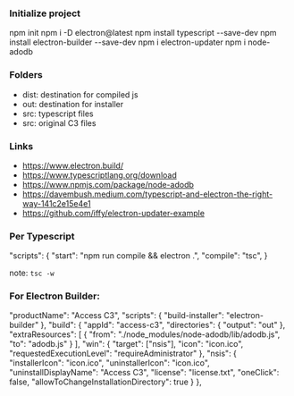 ### Initialize project

npm init
npm i -D electron@latest
npm install typescript --save-dev
npm install electron-builder --save-dev
npm i electron-updater 
npm i node-adodb


### Folders

- dist: destination for compiled js
- out: destination for installer
- src: typescript files
- src: original C3 files

### Links

- https://www.electron.build/
- https://www.typescriptlang.org/download
- https://www.npmjs.com/package/node-adodb
- https://davembush.medium.com/typescript-and-electron-the-right-way-141c2e15e4e1
- https://github.com/iffy/electron-updater-example

### Per Typescript

"scripts": {
    "start": "npm run compile && electron .",
    "compile": "tsc",
}

note: `tsc -w`

### For Electron Builder:

"productName": "Access C3",
"scripts": {
    "build-installer": "electron-builder"
},
"build": {
    "appId": "access-c3",
    "directories": {
        "output": "out"
    },
    "extraResources": [
        {
        "from": "./node_modules/node-adodb/lib/adodb.js",
        "to": "adodb.js"
        }
    ],
    "win": {
        "target": ["nsis"],
        "icon": "icon.ico",
        "requestedExecutionLevel": "requireAdministrator"
    },
    "nsis": {
        "installerIcon": "icon.ico",
        "uninstallerIcon": "icon.ico",
        "uninstallDisplayName": "Access C3",
        "license": "license.txt",
        "oneClick": false,
        "allowToChangeInstallationDirectory": true
    }
},